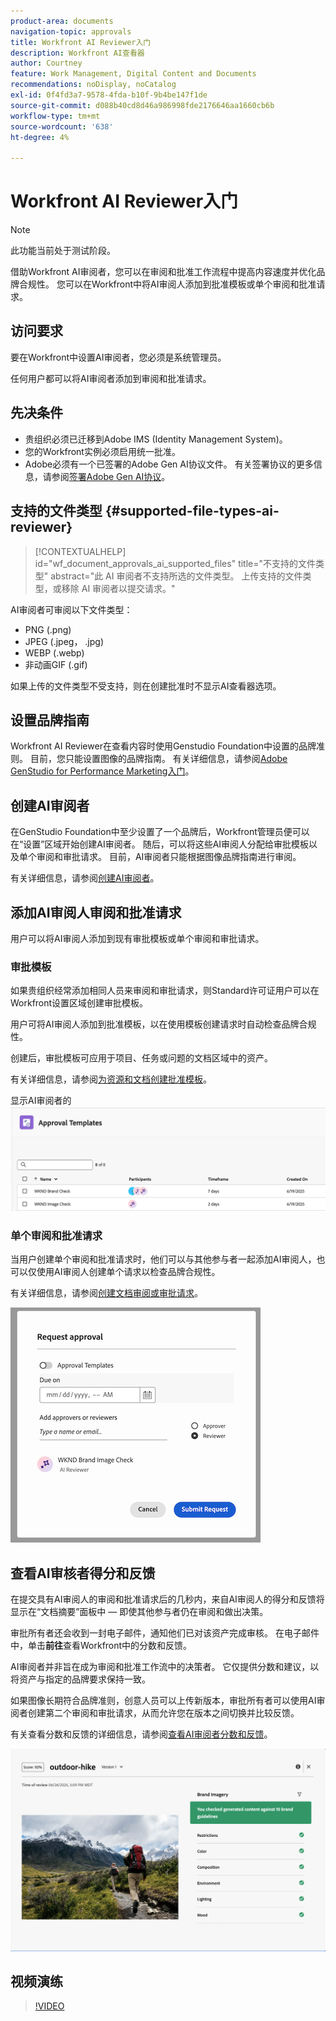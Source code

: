```yaml
---
product-area: documents
navigation-topic: approvals
title: Workfront AI Reviewer入门
description: Workfront AI查看器
author: Courtney
feature: Work Management, Digital Content and Documents
recommendations: noDisplay, noCatalog
exl-id: 0f4fd3a7-9578-4fda-b10f-9b4be147f1de
source-git-commit: d088b40cd8d46a986998fde2176646aa1660cb6b
workflow-type: tm+mt
source-wordcount: '638'
ht-degree: 4%

---
```


# Workfront AI Reviewer入门

>[!NOTE]
>
>此功能当前处于测试阶段。

借助Workfront AI审阅者，您可以在审阅和批准工作流程中提高内容速度并优化品牌合规性。 您可以在Workfront中将AI审阅人添加到批准模板或单个审阅和批准请求。

## 访问要求

要在Workfront中设置AI审阅者，您必须是系统管理员。

任何用户都可以将AI审阅者添加到审阅和批准请求。


## 先决条件

* 贵组织必须已迁移到Adobe IMS (Identity Management System)。
* 您的Workfront实例必须启用统一批准。
* Adobe必须有一个已签署的Adobe Gen AI协议文件。
有关签署协议的更多信息，请参阅[签署Adobe Gen AI协议](/help/quicksilver/workfront-basics/ai-assistant/ai-assistant-overview.md#sign-the-adobe-gen-ai-agreement)。


## 支持的文件类型 {#supported-file-types-ai-reviewer}

>[!CONTEXTUALHELP]
>id="wf_document_approvals_ai_supported_files"
>title="不支持的文件类型"
>abstract="此 AI 审阅者不支持所选的文件类型。 上传支持的文件类型，或移除 AI 审阅者以提交请求。"

AI审阅者可审阅以下文件类型：

* PNG (.png)
* JPEG (.jpeg， .jpg)
* WEBP (.webp)
* 非动画GIF (.gif)

如果上传的文件类型不受支持，则在创建批准时不显示AI查看器选项。

## 设置品牌指南

Workfront AI Reviewer在查看内容时使用Genstudio Foundation中设置的品牌准则。 目前，您只能设置图像的品牌指南。 有关详细信息，请参阅[Adobe GenStudio for Performance Marketing入门](https://experienceleague.adobe.com/en/docs/genstudio-for-performance-marketing/user-guide/get-started)。


## 创建AI审阅者

在GenStudio Foundation中至少设置了一个品牌后，Workfront管理员便可以在“设置”区域开始创建AI审阅者。 随后，可以将这些AI审阅人分配给审批模板以及单个审阅和审批请求。 目前，AI审阅者只能根据图像品牌指南进行审阅。

有关详细信息，请参阅[创建AI审阅者](/help/quicksilver/review-and-approve-work/document-reviews-and-approvals/set-up-ai-reviewer.md)。

## 添加AI审阅人审阅和批准请求

用户可以将AI审阅人添加到现有审批模板或单个审阅和审批请求。

### 审批模板

如果贵组织经常添加相同人员来审阅和审批请求，则Standard许可证用户可以在Workfront设置区域创建审批模板。

用户可将AI审阅人添加到批准模板，以在使用模板创建请求时自动检查品牌合规性。

创建后，审批模板可应用于项目、任务或问题的文档区域中的资产。

有关详细信息，请参阅[为资源和文档创建批准模板](/help/quicksilver/review-and-approve-work/document-reviews-and-approvals/manage-document-approvals/create-approval-template.md)。

显示AI审阅者的![模板列表](assets/ai-review-templates.png)

### 单个审阅和批准请求

当用户创建单个审阅和批准请求时，他们可以与其他参与者一起添加AI审阅人，也可以仅使用AI审阅人创建单个请求以检查品牌合规性。

有关详细信息，请参阅[创建文档审阅或审批请求](/help/quicksilver/review-and-approve-work/document-reviews-and-approvals/manage-document-approvals/create-a-document-approval.md)。


![AI审阅人已添加到单个审批请求](assets/ad-ai-reviewer-to-request.png)

## 查看AI审核者得分和反馈

在提交具有AI审阅人的审阅和批准请求后的几秒内，来自AI审阅人的得分和反馈将显示在“文档摘要”面板中 — 即使其他参与者仍在审阅和做出决策。

审批所有者还会收到一封电子邮件，通知他们已对该资产完成审核。 在电子邮件中，单击&#x200B;**前往**&#x200B;查看Workfront中的分数和反馈。

AI审阅者并非旨在成为审阅和批准工作流中的决策者。 它仅提供分数和建议，以将资产与指定的品牌要求保持一致。

如果图像长期符合品牌准则，创意人员可以上传新版本，审批所有者可以使用AI审阅者创建第二个审阅和审批请求，从而允许您在版本之间切换并比较反馈。

有关查看分数和反馈的详细信息，请参阅[查看AI审阅者分数和反馈](/help/quicksilver/review-and-approve-work/document-reviews-and-approvals/view-ai-reviewer-feedback.md)。


![AI审核者反馈](assets/ai-reviewer-feedback.png)


## 视频演练

>[!VIDEO](https://video.tv.adobe.com/v/3470847/)